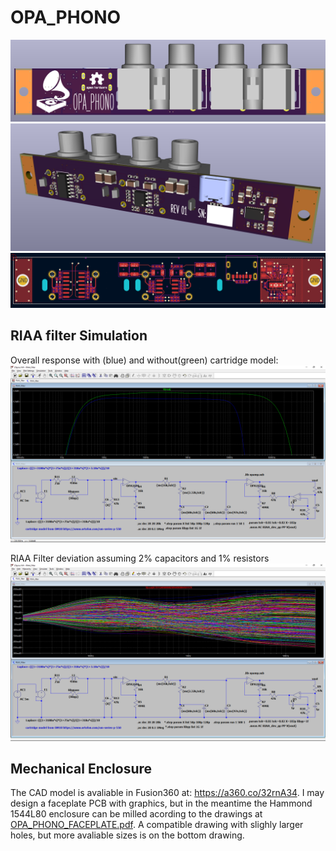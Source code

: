 # OPA_PHONO

![image](/images/149295901-52ff9e62-9ec1-4234-8d02-1397248446cd.png)
![image](/images/149294289-ce15f93f-4b4e-4526-a4b3-66a34a6bc7e2.png)
![image](/images/149293860-e3ea3523-4ddc-4ea5-9db0-fbf9ac1a94a3.png)

## RIAA filter Simulation
Overall response with (blue) and without(green) cartridge model:
![image](/images/149296695-ea00b3a1-88fb-427b-be08-ac628e06c2f3.png)

RIAA Filter deviation assuming 2% capacitors and 1% resistors
![image](/images/149296245-1a906b3c-e415-4430-8c28-894d3e710055.png)


## Mechanical Enclosure

The CAD model is avaliable in Fusion360 at: https://a360.co/32rnA34.  I may design a faceplate PCB with graphics, but in the meantime the Hammond 1544L80 enclosure can be milled acording to the drawings at [OPA_PHONO_FACEPLATE.pdf](/Enclosure/OPA_PHONO_FACEPLATE.pdf). A compatible drawing with slighly larger holes, but more avaliable sizes is on the bottom drawing.
